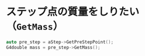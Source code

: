 # ステップ点の質量をしりたい（``GetMass``）

```cpp
auto pre_step = aStep->GetPreStepPoint();
G4double mass = pre_step->GetMass();
```
